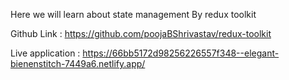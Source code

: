 Here we will learn about state management By redux toolkit

Github Link : https://github.com/poojaBShrivastav/redux-toolkit

Live application : https://66bb5172d98256226557f348--elegant-bienenstitch-7449a6.netlify.app/
